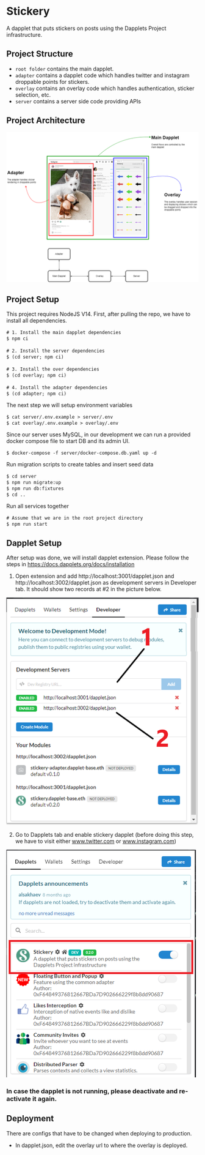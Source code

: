 # Stickery

A dapplet that puts stickers on posts using the Dapplets Project infrastructure.


## Project Structure
- `root folder` contains the main dapplet.
- `adapter` contains a dapplet code which handles twitter and instagram droppable points for stickers.
- `overlay` contains an overlay code which handles authentication, sticker selection, etc.
- `server` contains a server side code providing APIs

## Project Architecture
<div width="100%">
  <img alt="dapplet-setup-1" src="docs/StickeryArchitecture.png"/>
</div>

## Project Setup

This project requires NodeJS V14. First, after pulling the repo, we have to install all dependencies.
```shell
# 1. Install the main dapplet dependencies
$ npm ci

# 2. Install the server dependencies
$ (cd server; npm ci)

# 3. Install the over dependencies
$ (cd overlay; npm ci)

# 4. Install the adapter dependencies
$ (cd adapter; npm ci)
```

The next step we will setup environment variables
```shell
$ cat server/.env.example > server/.env
$ cat overlay/.env.example > overlay/.env
```

Since our server uses MySQL, in our development we can run a provided docker compose file to start DB and its admin UI.
```shell
$ docker-compose -f server/docker-compose.db.yaml up -d
```

Run migration scripts to create tables and insert seed data
```shell
$ cd server
$ npm run migrate:up
$ npm run db:fixtures
$ cd ..
```

Run all services together
```shell
# Assume that we are in the root project directory
$ npm run start
```

## Dapplet Setup

After setup was done, we will install dapplet extension. Please follow the steps in https://docs.dapplets.org/docs/installation

1. Open extension and add http://localhost:3001/dapplet.json and http://localhost:3002/dapplet.json as development servers in Developer tab. It should show two records at #2 in the picture below.
<div width="100%">
  <img alt="dapplet-setup-1" src="docs/dapplet-setup-1.png"/>
</div>

2. Go to Dapplets tab and enable stickery dapplet (before doing this step, we have to visit either www.twitter.com or www.instagram.com)
<div width="100%">
  <img alt="dapplet-setup-1" src="docs/dapplet-setup-2.png"/>
</div>

### **In case the dapplet is not running, please deactivate and re-activate it again.**

## Deployment
There are configs that have to be changed when deploying to production.
- In dapplet.json, edit the overlay url to where the overlay is deployed.
